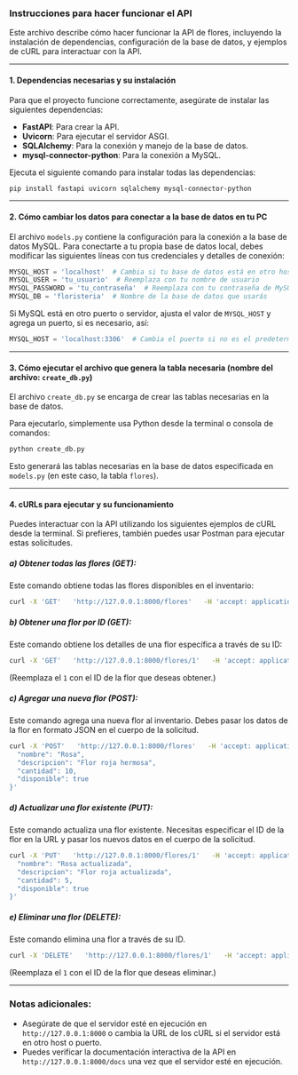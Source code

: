 
### Instrucciones para hacer funcionar el API

Este archivo describe cómo hacer funcionar la API de flores, incluyendo la instalación de dependencias, configuración de la base de datos, y ejemplos de cURL para interactuar con la API.

---

#### 1. **Dependencias necesarias y su instalación**

Para que el proyecto funcione correctamente, asegúrate de instalar las siguientes dependencias:

- **FastAPI**: Para crear la API.
- **Uvicorn**: Para ejecutar el servidor ASGI.
- **SQLAlchemy**: Para la conexión y manejo de la base de datos.
- **mysql-connector-python**: Para la conexión a MySQL.

Ejecuta el siguiente comando para instalar todas las dependencias:

```bash
pip install fastapi uvicorn sqlalchemy mysql-connector-python
```

---

#### 2. **Cómo cambiar los datos para conectar a la base de datos en tu PC**

El archivo `models.py` contiene la configuración para la conexión a la base de datos MySQL. Para conectarte a tu propia base de datos local, debes modificar las siguientes líneas con tus credenciales y detalles de conexión:

```python
MYSQL_HOST = 'localhost'  # Cambia si tu base de datos está en otro host
MYSQL_USER = 'tu_usuario'  # Reemplaza con tu nombre de usuario
MYSQL_PASSWORD = 'tu_contraseña'  # Reemplaza con tu contraseña de MySQL
MYSQL_DB = 'floristeria'  # Nombre de la base de datos que usarás
```

Si MySQL está en otro puerto o servidor, ajusta el valor de `MYSQL_HOST` y agrega un puerto, si es necesario, así:

```python
MYSQL_HOST = 'localhost:3306'  # Cambia el puerto si no es el predeterminado 3306
```

---

#### 3. **Cómo ejecutar el archivo que genera la tabla necesaria (nombre del archivo: `create_db.py`)**

El archivo `create_db.py` se encarga de crear las tablas necesarias en la base de datos.

Para ejecutarlo, simplemente usa Python desde la terminal o consola de comandos:

```bash
python create_db.py
```

Esto generará las tablas necesarias en la base de datos especificada en `models.py` (en este caso, la tabla `flores`).

---

#### 4. **cURLs para ejecutar y su funcionamiento**

Puedes interactuar con la API utilizando los siguientes ejemplos de cURL desde la terminal. Si prefieres, también puedes usar Postman para ejecutar estas solicitudes.

##### a) Obtener todas las flores (GET):

Este comando obtiene todas las flores disponibles en el inventario:

```bash
curl -X 'GET'   'http://127.0.0.1:8000/flores'   -H 'accept: application/json'
```

##### b) Obtener una flor por ID (GET):

Este comando obtiene los detalles de una flor específica a través de su ID:

```bash
curl -X 'GET'   'http://127.0.0.1:8000/flores/1'   -H 'accept: application/json'
```

(Reemplaza el `1` con el ID de la flor que deseas obtener.)

##### c) Agregar una nueva flor (POST):

Este comando agrega una nueva flor al inventario. Debes pasar los datos de la flor en formato JSON en el cuerpo de la solicitud.

```bash
curl -X 'POST'   'http://127.0.0.1:8000/flores'   -H 'accept: application/json'   -H 'Content-Type: application/json'   -d '{
  "nombre": "Rosa",
  "descripcion": "Flor roja hermosa",
  "cantidad": 10,
  "disponible": true
}'
```

##### d) Actualizar una flor existente (PUT):

Este comando actualiza una flor existente. Necesitas especificar el ID de la flor en la URL y pasar los nuevos datos en el cuerpo de la solicitud.

```bash
curl -X 'PUT'   'http://127.0.0.1:8000/flores/1'   -H 'accept: application/json'   -H 'Content-Type: application/json'   -d '{
  "nombre": "Rosa actualizada",
  "descripcion": "Flor roja actualizada",
  "cantidad": 5,
  "disponible": true
}'
```

##### e) Eliminar una flor (DELETE):

Este comando elimina una flor a través de su ID.

```bash
curl -X 'DELETE'   'http://127.0.0.1:8000/flores/1'   -H 'accept: application/json'
```

(Reemplaza el `1` con el ID de la flor que deseas eliminar.)

---

### Notas adicionales:
- Asegúrate de que el servidor esté en ejecución en `http://127.0.0.1:8000` o cambia la URL de los cURL si el servidor está en otro host o puerto.
- Puedes verificar la documentación interactiva de la API en `http://127.0.0.1:8000/docs` una vez que el servidor esté en ejecución.
